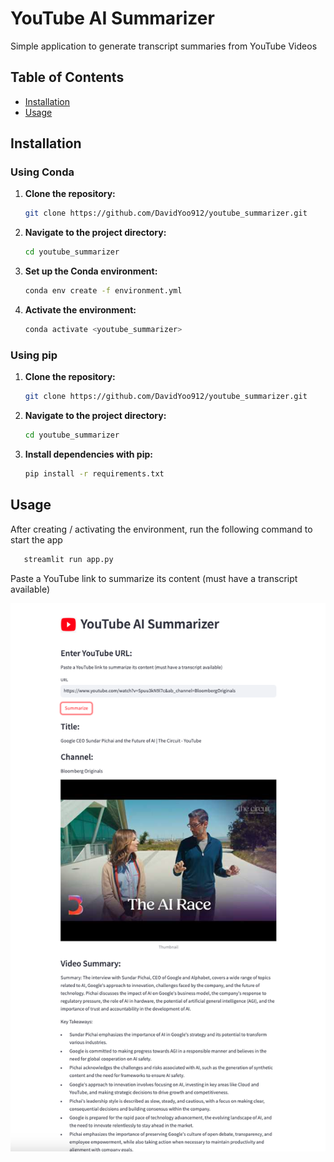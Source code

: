 # YouTube AI Summarizer

Simple application to generate transcript summaries from YouTube Videos 

## Table of Contents

- [Installation](#installation)
- [Usage](#usage)

## Installation

### Using Conda

1. **Clone the repository:**
   ```bash
   git clone https://github.com/DavidYoo912/youtube_summarizer.git
   ```

2. **Navigate to the project directory:**
   ```bash
   cd youtube_summarizer
   ```

3. **Set up the Conda environment:**
   ```bash
   conda env create -f environment.yml
   ```

4. **Activate the environment:**
   ```bash
   conda activate <youtube_summarizer>
   ```

### Using pip

1. **Clone the repository:**
   ```bash
   git clone https://github.com/DavidYoo912/youtube_summarizer.git
   ```

2. **Navigate to the project directory:**
   ```bash
   cd youtube_summarizer
   ```

3. **Install dependencies with pip:**
   ```bash
   pip install -r requirements.txt
   ```

## Usage

After creating / activating the environment, run the following command to start the app 

```bash
   streamlit run app.py
   ```

Paste a YouTube link to summarize its content (must have a transcript available)

![Example Usage](usage_example.png)
